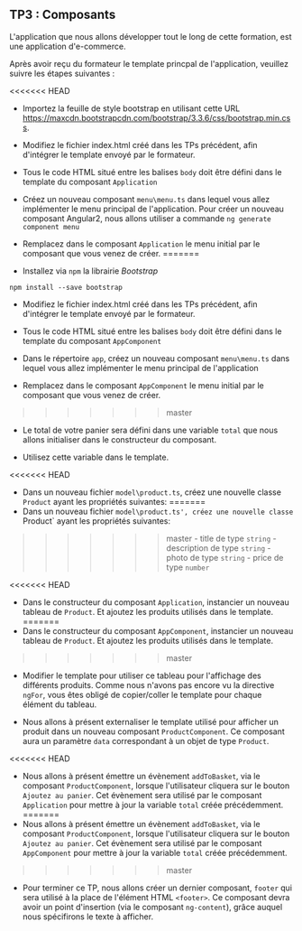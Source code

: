 ## TP3 : Composants

L'application que nous allons développer tout le long de cette formation, est une application d'e-commerce.

Après avoir reçu du formateur le template princpal de l'application, veuillez suivre les étapes suivantes :

<<<<<<< HEAD
- Importez la feuille de style bootstrap en utilisant cette URL https://maxcdn.bootstrapcdn.com/bootstrap/3.3.6/css/bootstrap.min.css.

- Modifiez le fichier index.html créé dans les TPs précédent, afin d'intégrer le template envoyé par le formateur.

- Tous le code HTML situé entre les balises `body` doit être défini dans le template du composant `Application`

- Créez un nouveau composant `menu\menu.ts` dans lequel vous allez implémenter le menu principal de l'application. Pour créer un nouveau composant Angular2, nous allons utiliser a commande `ng generate component menu`

- Remplacez dans le composant `Application` le menu initial par le composant que vous venez de créer.
=======
- Installez via `npm` la librairie *Bootstrap*

```shell
npm install --save bootstrap
```

- Modifiez le fichier index.html créé dans les TPs précédent, afin d'intégrer le template envoyé par le formateur.

- Tous le code HTML situé entre les balises `body` doit être défini dans le template du composant `AppComponent`

- Dans le répertoire `app`, créez un nouveau composant `menu\menu.ts` dans lequel vous allez implémenter le menu principal de l'application

- Remplacez dans le composant `AppComponent` le menu initial par le composant que vous venez de créer.
>>>>>>> master

- Le total de votre panier sera défini dans une variable `total` que nous allons initialiser dans le constructeur du composant.

- Utilisez cette variable dans le template.

<<<<<<< HEAD
- Dans un nouveau fichier `model\product.ts`, créez une nouvelle classe `Product` ayant les propriétés suivantes:
=======
- Dans un nouveau fichier `model\product.ts', créez une nouvelle classe `Product` ayant les propriétés suivantes:
>>>>>>> master
	- title de type `string`
	- description de type `string`
	- photo de type `string`
	- price de type `number`

<<<<<<< HEAD
- Dans le constructeur du composant `Application`, instancier un nouveau tableau de `Product`. Et ajoutez les produits utilisés dans le template.
=======
- Dans le constructeur du composant `AppComponent`, instancier un nouveau tableau de `Product`. Et ajoutez les produits utilisés dans le template.
>>>>>>> master

- Modifier le template pour utiliser ce tableau pour l'affichage des différents produits. Comme nous n'avons pas encore vu la directive `ngFor`, vous êtes obligé de copier/coller le template pour chaque élément du tableau.

- Nous allons à présent externaliser le template utilisé pour afficher un produit dans un nouveau composant `ProductComponent`. Ce composant aura un paramètre `data` correspondant à un objet de type `Product`.

<<<<<<< HEAD
- Nous allons à présent émettre un évènement `addToBasket`, via le composant `ProductComponent`, lorsque l'utilisateur cliquera sur le bouton `Ajoutez au panier`. Cet évènement sera utilisé par le composant `Application` pour mettre à jour la variable `total` créée précédemment.
=======
- Nous allons à présent émettre un évènement `addToBasket`, via le composant `ProductComponent`, lorsque l'utilisateur cliquera sur le bouton `Ajoutez au panier`. Cet évènement sera utilisé par le composant `AppComponent` pour mettre à jour la variable `total` créée précédemment.
>>>>>>> master

- Pour terminer ce TP, nous allons créer un dernier composant, `footer` qui sera utilisé à la place de l'élément HTML `<footer>`. Ce composant devra avoir un point d'insertion (via le composant `ng-content`), grâce auquel nous spécifirons le texte à afficher.
